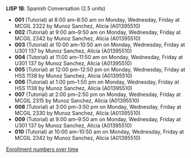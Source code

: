 **LISP 1B**: Spanish Conversation (2.5 units)

- **001** (Tutorial) at 8:00 am–8:50 am on Monday, Wednesday, Friday at MCGIL 2322 by Munoz Sanchez, Alicia (A01395510)
- **002** (Tutorial) at 9:00 am–9:50 am on Monday, Wednesday, Friday at MCGIL 2342 by Munoz Sanchez, Alicia (A01395510)
- **003** (Tutorial) at 10:00 am–10:50 am on Monday, Wednesday, Friday at U301 137 by Munoz Sanchez, Alicia (A01395510)
- **004** (Tutorial) at 11:00 am–11:50 am on Monday, Wednesday, Friday at U301 137 by Munoz Sanchez, Alicia (A01395510)
- **005** (Tutorial) at 12:00 pm–12:50 pm on Monday, Wednesday, Friday at HSS 1138 by Munoz Sanchez, Alicia (A01395510)
- **006** (Tutorial) at 1:00 pm–1:50 pm on Monday, Wednesday, Friday at HSS 1138 by Munoz Sanchez, Alicia (A01395510)
- **007** (Tutorial) at 2:00 pm–2:50 pm on Monday, Wednesday, Friday at MCGIL 2315 by Munoz Sanchez, Alicia (A01395510)
- **008** (Tutorial) at 3:00 pm–3:50 pm on Monday, Wednesday, Friday at MCGIL 2330 by Munoz Sanchez, Alicia (A01395510)
- **009** (Tutorial) at 9:00 am–9:50 am on Monday, Wednesday, Friday at U301 137 by Munoz Sanchez, Alicia (A01395510)
- **010** (Tutorial) at 10:00 am–10:50 am on Monday, Wednesday, Friday at MCGIL 2342 by Munoz Sanchez, Alicia (A01395510)

[Enrollment numbers over time](./LISP1B.tsv)

